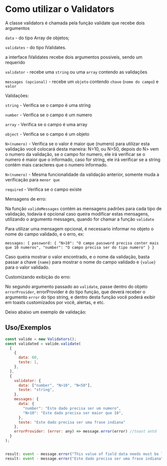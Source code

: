 
# Como utilizar o Validators

A classe validators é chamada pela função validate que recebe dois argumentos

``data`` - do tipo Array de objetos;

``validates`` - do tipo IValidates.

a interface IValidates recebe dois argumentos possiveis, sendo um requerido

``validator`` - recebe uma ``string`` ou uma ``array`` contendo as validações

``messages (opcional)`` - recebe um ``objeto`` contendo ``chave`` (``nome do campo``) e ``valor``

Validações:

``string`` - Verifica se o campo é uma string

``number`` - Verifica se o campo é um numero

``array`` - Verifica se o campo é uma array

``object`` - Verifica se o campo é um objeto

``N>(numero)`` - Verifica se o valor é maior que (numero)
para utilizar esta validação você colocará desta maneira: N>10, ou N>50,
depois do N> vem o numero da validação, se o campo for numero, ele irá verificar
se o numero é maior que o informado, caso for string, ele irá verificar se a string contém
mais caracteres que o numero informado.

``N<(numero)`` - Mesma funcionalidade da validação anterior, somente muda a verificação para ``menor que``

``required`` - Verifica se o campo existe


Mensagens de erro:

Na função ``valideMessages`` contém as mensagens padrões para cada tipo de validação, todavia
é opcional caso queira modificar estas mensagens, utilizando o argumento messages, quando for chamar a função ``validate``

Para utilizar uma mensagem opcional, é necessario informar no objeto o nome do campo validado, e o erro, ex:

``messages: {
    password: {
    "N>10": "O campo password precisa conter mais que 10 numeros",
    "number": "O campo precisa ser do tipo numero"
}
}``

Caso queira mostrar o valor encontrado, e o nome da validação, basta passar
a chave ``{name}`` para mostrar o nome do campo validado e ``{value}`` para o
valor validado.


Customizando exibição do erro:

No segundo argumento passado ao ``validate``, passe dentro do objeto ``errorProvider``,
errorProvider é do tipo função, que deverá receber o argumento ``error`` do tipo string,
e dentro desta função você poderá exibir em toasts customizados por você, alertas, e etc.

Deixo abaixo um exemplo de validação:

 

## Uso/Exemplos

```javascript
const valide = new Validators();
const validated = valide.validate(
  [
    {
      data: 60,
      teste: 1,
    },
  ],
  {
    validator: {
      data: ["number", "N>10", "N<50"],
      teste: "string",
    },
    messages: {
      data: {
        "number": "Este dado precisa ser um numero",
        "N>10": "Este dado precisa ser maior que 10",
      },
      teste: "Este dado precisa ser uma frase indiana"
    },
    errorProvider: (error: any) => message.error(error) //toast antd
  }
);


result: event - message.error("This value of field data needs must be less than 50")
result: event - message.error("Este dado precisa ser uma frase indiana")
```

